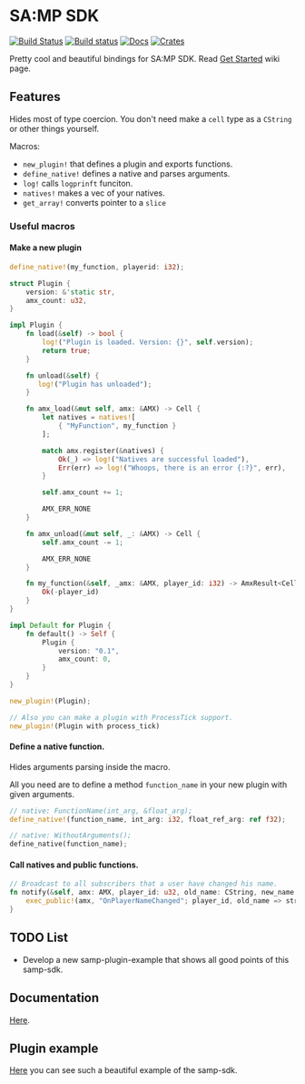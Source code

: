 # SA:MP SDK
[![Build Status](https://travis-ci.com/ZOTTCE/samp-sdk.svg?branch=master)](https://travis-ci.com/ZOTTCE/samp-sdk)
[![Build status](https://ci.appveyor.com/api/projects/status/ldq6suvwlmka072o/branch/master?svg=true)](https://ci.appveyor.com/project/ZOTTCE/samp-sdk/branch/master)
[![Docs](https://docs.rs/samp-sdk/badge.svg)](https://docs.rs/samp-sdk)
[![Crates](https://img.shields.io/crates/v/samp-sdk.svg)](https://crates.io/crates/samp-sdk)

Pretty cool and beautiful bindings for SA:MP SDK. Read [Get Started](https://github.com/ZOTTCE/samp-sdk/wiki/Get-started) wiki page.

## Features
Hides most of type coercion. You don't need make a `cell` type as a `CString` or other things yourself.

Macros:
* `new_plugin!` that defines a plugin and exports functions.
* `define_native!` defines a native and parses arguments.
* `log!` calls `logprinft` funciton.
* `natives!` makes a vec of your natives.
* `get_array!` converts pointer to a `slice`

### Useful macros
#### Make a new plugin
``` Rust
define_native!(my_function, playerid: i32);

struct Plugin {
    version: &'static str,
    amx_count: u32,
}

impl Plugin {
    fn load(&self) -> bool {
        log!("Plugin is loaded. Version: {}", self.version);
        return true;
    }

    fn unload(&self) {
       log!("Plugin has unloaded");
    }

    fn amx_load(&mut self, amx: &AMX) -> Cell {
        let natives = natives![
            { "MyFunction", my_function }
        ];

        match amx.register(&natives) {
            Ok(_) => log!("Natives are successful loaded"),
            Err(err) => log!("Whoops, there is an error {:?}", err),
        }

        self.amx_count += 1;

        AMX_ERR_NONE
    }

    fn amx_unload(&mut self, _: &AMX) -> Cell {
        self.amx_count -= 1;

        AMX_ERR_NONE
    }

    fn my_function(&self, _amx: &AMX, player_id: i32) -> AmxResult<Cell> {
        Ok(-player_id)
    }
}

impl Default for Plugin {
    fn default() -> Self {
        Plugin {
            version: "0.1",
            amx_count: 0,
        }
    }
}

new_plugin!(Plugin);

// Also you can make a plugin with ProcessTick support.
new_plugin!(Plugin with process_tick)
```
#### Define a native function.
Hides arguments parsing inside the macro.

All you need are to define a method `function_name` in your new plugin with given arguments.
``` Rust
// native: FunctionName(int_arg, &float_arg);
define_native!(function_name, int_arg: i32, float_ref_arg: ref f32);

// native: WithoutArguments();
define_native(function_name);
```

#### Call natives and public functions.
``` Rust
// Broadcast to all subscribers that a user have changed his name.
fn notify(&self, amx: AMX, player_id: u32, old_name: CString, new_name: CString) -> AmxResult<Cell> {
    exec_public!(amx, "OnPlayerNameChanged"; player_id, old_name => string, new_name => string)
}
```

## TODO List
* Develop a new samp-plugin-example that shows all good points of this samp-sdk.

## Documentation
[Here](https://docs.rs/samp-sdk).

## Plugin example
[Here](https://github.com/ZOTTCE/samp-plugin-example) you can see such a beautiful example of the samp-sdk.
